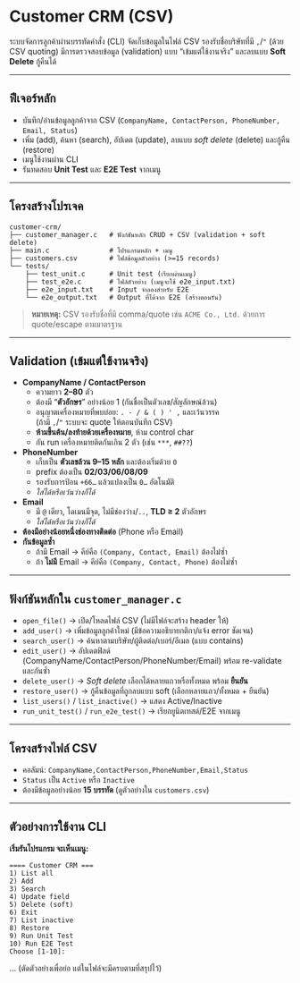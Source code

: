 # Customer CRM (CSV)

ระบบจัดการลูกค้าผ่านบรรทัดคำสั่ง (CLI) จัดเก็บข้อมูลในไฟล์ CSV รองรับชื่อบริษัทที่มี `,`/`"` (ด้วย CSV quoting) มีการตรวจสอบข้อมูล (validation) แบบ “เข้มแต่ใช้งานจริง” และลบแบบ **Soft Delete** กู้คืนได้

---

## ฟีเจอร์หลัก
- บันทึก/อ่านข้อมูลลูกค้าจาก CSV (`CompanyName, ContactPerson, PhoneNumber, Email, Status`)
- เพิ่ม (add), ค้นหา (search), อัปเดต (update), ลบแบบ *soft delete* (delete) และกู้คืน (restore)
- เมนูใช้งานผ่าน CLI
- รันทดสอบ **Unit Test** และ **E2E Test** จากเมนู

---

## โครงสร้างโปรเจค
```
customer-crm/
├── customer_manager.c   # ฟังก์ชันหลัก CRUD + CSV (validation + soft delete)
├── main.c               # โปรแกรมหลัก + เมนู
├── customers.csv        # ไฟล์ข้อมูลตัวอย่าง (>=15 records)
└── tests/
    ├── test_unit.c      # Unit test (เรียกผ่านเมนู)
    ├── test_e2e.c       # ไฟล์ตัวอย่าง (เมนูจะใช้ e2e_input.txt)
    ├── e2e_input.txt    # Input จำลองสำหรับ E2E
    └── e2e_output.txt   # Output ที่ได้จาก E2E (สร้างตอนรัน)
```

> **หมายเหตุ:** CSV รองรับชื่อที่มี comma/quote เช่น `ACME Co., Ltd.` ด้วยการ quote/escape ตามมาตรฐาน

---

## Validation (เข้มแต่ใช้งานจริง)
- **CompanyName / ContactPerson**
  - ความยาว **2–80** ตัว
  - ต้องมี “**ตัวอักษร**” อย่างน้อย 1 (กันชื่อเป็นตัวเลข/สัญลักษณ์ล้วน)
  - อนุญาตเครื่องหมายที่พบบ่อย: `` . - / & ( ) ' , `` และเว้นวรรค  
    (ถ้ามี `,`/`"` ระบบจะ quote ให้ตอนบันทึก CSV)
  - **ห้ามขึ้นต้น/ลงท้ายด้วยเครื่องหมาย**, ห้าม control char
  - กัน run เครื่องหมายติดกันเกิน 2 ตัว (เช่น `***`, `##??`)
- **PhoneNumber**
  - เก็บเป็น **ตัวเลขล้วน 9–15 หลัก** และต้องเริ่มด้วย `0`
  - prefix ต้องเป็น **02/03/06/08/09**
  - รองรับการป้อน `+66…` แล้วแปลงเป็น `0…` อัตโนมัติ
  - *ใส่ได้หรือเว้นว่างก็ได้*
- **Email**
  - มี `@` เดียว, โดเมนมีจุด, ไม่มีช่องว่าง/`..`, **TLD ≥ 2** ตัวอักษร
  - *ใส่ได้หรือเว้นว่างก็ได้*
- **ต้องมีอย่างน้อยหนึ่งช่องทางติดต่อ** (Phone หรือ Email)
- **กันข้อมูลซ้ำ**
  - ถ้ามี Email → คีย์คือ `(Company, Contact, Email)` ต้องไม่ซ้ำ
  - ถ้า **ไม่มี** Email → คีย์คือ `(Company, Contact, Phone)` ต้องไม่ซ้ำ

---

## ฟังก์ชันหลักใน `customer_manager.c`
- `open_file()` → เปิด/โหลดไฟล์ CSV (ไม่มีไฟล์จะสร้าง header ให้)
- `add_user()` → เพิ่มข้อมูลลูกค้าใหม่ (มีข้อความอธิบายกติกา/แจ้ง error ชัดเจน)
- `search_user()` → ค้นหาตามบริษัท/ผู้ติดต่อ/เบอร์/อีเมล (แบบ contains)
- `edit_user()` → อัปเดตฟิลด์ (CompanyName/ContactPerson/PhoneNumber/Email) พร้อม re-validate และกันซ้ำ
- `delete_user()` → *Soft delete* เลือกได้หลายแถวหรือทั้งหมด พร้อม **ยืนยัน**
- `restore_user()` → กู้คืนข้อมูลที่ถูกลบแบบ soft (เลือกหลายแถว/ทั้งหมด + ยืนยัน)
- `list_users()` / `list_inactive()` → แสดง Active/Inactive
- `run_unit_test()` / `run_e2e_test()` → เรียกยูนิตเทสต์/E2E จากเมนู

---

## โครงสร้างไฟล์ CSV
- คอลัมน์: `CompanyName,ContactPerson,PhoneNumber,Email,Status`
- `Status` เป็น `Active` หรือ `Inactive`
- ต้องมีข้อมูลอย่างน้อย **15 บรรทัด** (ดูตัวอย่างใน `customers.csv`)

---

## ตัวอย่างการใช้งาน CLI

**เริ่มรันโปรแกรม จะเห็นเมนู:**
```
==== Customer CRM ===
1) List all
2) Add
3) Search
4) Update field
5) Delete (soft)
6) Exit
7) List inactive
8) Restore
9) Run Unit Test
10) Run E2E Test
Choose [1-10]:
```
... (ตัดตัวอย่างเพื่อย่อ แต่ในไฟล์จะมีครบตามที่สรุปไว้)
